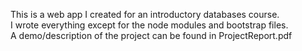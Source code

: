 This is a web app I created for an introductory databases course.  
I wrote everything except for the node modules and bootstrap files.  
A demo/description of the project can be found in ProjectReport.pdf  
